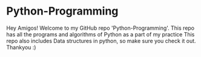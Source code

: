 # Python-Programming
Hey Amigos!
Welcome to my GitHub repo 'Python-Programming'. This repo has all the programs and algorithms of Python as a part of my practice
This repo also includes Data structures in python, so make sure  you check it out. Thankyou :)
